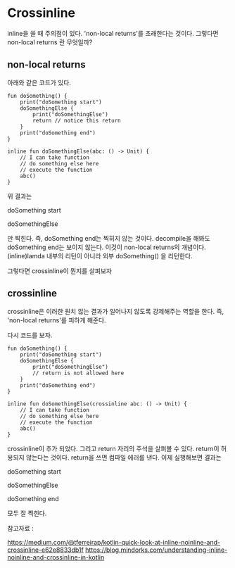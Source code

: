 # Crossinline

inline을 쓸 때 주의점이 있다.
'non-local returns'를 초래한다는 것이다.
그렇다면 non-local returns 란 무엇일까?

## non-local returns

아래와 같은 코드가 있다.

    fun doSomething() {
        print("doSomething start")
        doSomethingElse {
            print("doSomethingElse")
            return // notice this return
        }
        print("doSomething end")
    }

    inline fun doSomethingElse(abc: () -> Unit) {
        // I can take function
        // do something else here
        // execute the function
        abc()
    }
    
위 결과는 

doSomething start

doSomethingElse

만 찍힌다. 즉, doSomething end는 찍히지 않는 것이다.
decompile을 해봐도 doSomething end는 보이지 않는다.
이것이 non-local returns의 개념이다. (inline)lamda 내부의 리턴이 아니라 외부 doSomething() 을 리턴한다.

그렇다면 crossinline이 뭔지를 살펴보자

## crossinline

crossinline은 이러한 원치 않는 결과가 일어나지 않도록 강제해주는 역할을 한다.
즉, 'non-local returns'를 피하게 해준다.

다시 코드를 보자.

    fun doSomething() {
        print("doSomething start")
        doSomethingElse {
            print("doSomethingElse")
            // return is not allowed here
        }
        print("doSomething end")
    }

    inline fun doSomethingElse(crossinline abc: () -> Unit) {
        // I can take function
        // do something else here
        // execute the function
        abc()
    }

crossinline이 추가 되었다. 그리고 return 자리의 주석을 살펴볼 수 있다.
return이 허용되지 않는다는 것이다. return을 쓰면 컴파일 에러를 낸다.
이제 실행해보면 결과는

doSomething start

doSomethingElse

doSomething end

모두 잘 찍힌다.

참고자료 : 

https://medium.com/@tferreirap/kotlin-quick-look-at-inline-noinline-and-crossinline-e62e8833db1f
https://blog.mindorks.com/understanding-inline-noinline-and-crossinline-in-kotlin
